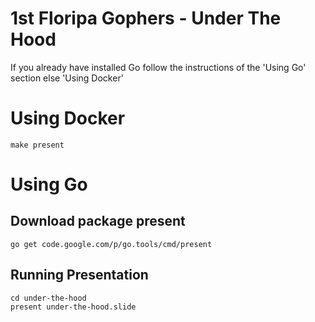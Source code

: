 # 1st Floripa Gophers - Under The Hood

If you already have installed Go follow the instructions of the 'Using Go' section else 'Using Docker'

# Using Docker

```
make present
```

# Using Go

## Download package present

```
go get code.google.com/p/go.tools/cmd/present
```

## Running Presentation

```
cd under-the-hood
present under-the-hood.slide
```

